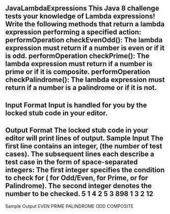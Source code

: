 JavaLambdaExpressions
This Java 8 challenge tests your knowledge of Lambda expressions!
Write the following methods that return a lambda expression performing a specified action:
performOperation checkEvenOdd(): The lambda expression must return  if a number is even or  if it is odd.
performOperation checkPrime(): The lambda expression must return  if a number is prime or  if it is composite.
performOperation checkPalindrome(): The lambda expression must return  if a number is a palindrome or  if it is not.
-------------------------------------------------------------------------------------------------------------------------------------------------------------------------
Input Format
Input is handled for you by the locked stub code in your editor.
--------------------------------------------------------------------------------------------------------------------------------------------------------------------------
Output Format
The locked stub code in your editor will print  lines of output.
Sample Input
The first line contains an integer,  (the number of test cases).
The  subsequent lines each describe a test case in the form of  space-separated integers: 
The first integer specifies the condition to check for ( for Odd/Even,  for Prime, or  for Palindrome). 
The second integer denotes the number to be checked.
5
1 4
2 5
3 898
1 3
2 12
--------------------------------------------------------------------------------------------------------------------------------------------------------------------------
Sample Output
EVEN
PRIME
PALINDROME
ODD
COMPOSITE
